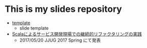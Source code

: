 # This is my slides repository

- [template](https://iwamatsu0430.github.io/slides/template/index.html)
  - slide template
- [Scalaによるサービス開発現場での継続的リファクタリングの実践](https://iwamatsu0430.github.io/slides/20170520/index.html)
  - 2017/05/20 JJUG 2017 Spring にて発表
